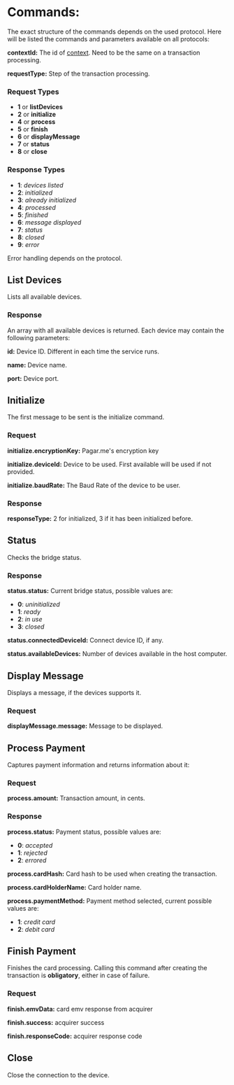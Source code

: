 # Commands:

The exact structure of the commands depends on the used protocol. Here will be listed the commands and parameters available on all protocols:

**contextId:** The id of [context](architecture.md#context). Need to be the same on a transaction processing.

**requestType:** Step of the transaction processing.

### Request Types

- **1** or **listDevices**
- **2** or **initialize**
- **4** or **process**
- **5** or **finish**
- **6** or **displayMessage**
- **7** or **status**
- **8** or **close** 

### Response Types

- **1**: *devices listed*
- **2**: *initialized*
- **3**: *already initialized*
- **4**: *processed*
- **5**: *finished*
- **6**: *message displayed*
- **7**: *status*
- **8**: *closed*
- **9**: *error* 

Error handling depends on the protocol.

## List Devices

Lists all available devices.

### Response

An array with all available devices is returned. Each device may contain the following parameters:

**id:** Device ID. Different in each time the service runs.

**name:** Device name.

**port:** Device port.

## Initialize

The first message to be sent is the initialize command.

### Request

**initialize.encryptionKey:** Pagar.me's encryption key

**initialize.deviceId:** Device to be used. First available will be used if not provided.

**initialize.baudRate:** The Baud Rate of the device to be user.

### Response

**responseType:** 2 for initialized, 3 if it has been initialized before.

## Status

Checks the bridge status.

### Response

**status.status:** Current bridge status, possible values are:
- **0**: *uninitialized*
- **1**: *ready*
- **2**: *in use*
- **3**: *closed*

**status.connectedDeviceId:** Connect device ID, if any.

**status.availableDevices:** Number of devices available in the host computer.

## Display Message

Displays a message, if the devices supports it.

### Request

**displayMessage.message:** Message to be displayed.

## Process Payment

Captures payment information and returns information about it:

### Request

**process.amount:** Transaction amount, in cents.

### Response

**process.status:** Payment status, possible values are:
- **0**: *accepted*
- **1**: *rejected*
- **2**: *errored*

**process.cardHash:** Card hash to be used when creating the transaction.

**process.cardHolderName:** Card holder name.

**process.paymentMethod:** Payment method selected, current possible values are:
- **1**: *credit card*
- **2**: *debit card*

## Finish Payment

Finishes the card processing. Calling this command after creating the transaction is **obligatory**, either in case of failure.

### Request

**finish.emvData:** card emv response from acquirer

**finish.success:** acquirer success

**finish.responseCode:** acquirer response code

## Close

Close the connection to the device.